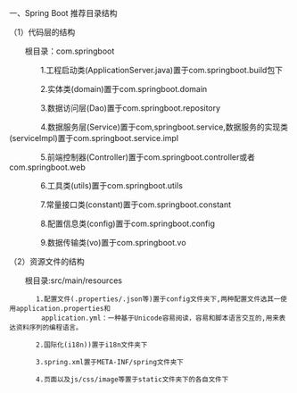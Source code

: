一、Spring Boot 推荐目录结构  

（1）代码层的结构  

　　根目录：com.springboot  

　　　　1.工程启动类(ApplicationServer.java)置于com.springboot.build包下  

　　　　2.实体类(domain)置于com.springboot.domain  

　　　　3.数据访问层(Dao)置于com.springboot.repository  

　　　　4.数据服务层(Service)置于com,springboot.service,数据服务的实现类(serviceImpl)置于com.springboot.service.impl  

　　　　5.前端控制器(Controller)置于com.springboot.controller或者com.springboot.web

　　　　6.工具类(utils)置于com.springboot.utils  

　　　　7.常量接口类(constant)置于com.springboot.constant  

　　　　8.配置信息类(config)置于com.springboot.config  

　　　　9.数据传输类(vo)置于com.springboot.vo  

（2）资源文件的结构  

　　根目录:src/main/resources  
```
　     1.配置文件(.properties/.json等)置于config文件夹下,两种配置文件选其一使用application.properties和
        application.yml：一种基于Unicode容易阅读，容易和脚本语言交互的,用来表达资料序列的编程语言。

　　　　2.国际化(i18n))置于i18n文件夹下  

　　　　3.spring.xml置于META-INF/spring文件夹下  

　　　　4.页面以及js/css/image等置于static文件夹下的各自文件下  
   ```
